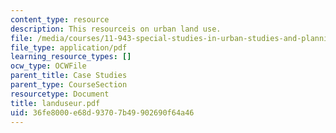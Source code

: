 ```yaml
---
content_type: resource
description: This resourceis on urban land use.
file: /media/courses/11-943-special-studies-in-urban-studies-and-planning-the-cardener-river-corridor-workshop-fall-2001/36fe8000e68d93707b49902690f64a46_landuseur.pdf
file_type: application/pdf
learning_resource_types: []
ocw_type: OCWFile
parent_title: Case Studies
parent_type: CourseSection
resourcetype: Document
title: landuseur.pdf
uid: 36fe8000-e68d-9370-7b49-902690f64a46
---
```

